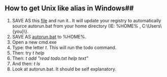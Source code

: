 ## How to get Unix like alias in Windows##
1. SAVE AS this [file](autorun_registryupdate.reg) and run it..  It will update your registry to automatically source autorun.bat from your home directory (IE: %HOME% , C:\Users\\{you}\\).
2. SAVE AS [autorun.bat](autorun.bat) to %HOME%.
3. Open a new cmd.exe
4. Type: the letter *t*.  This will run the todo command.
5. Then: try *t help*
6. Then: *t add "read todo.txt help text"*
7. And then: *t ls*
4. Look at autorun.bat.  It should be self explanatory.

